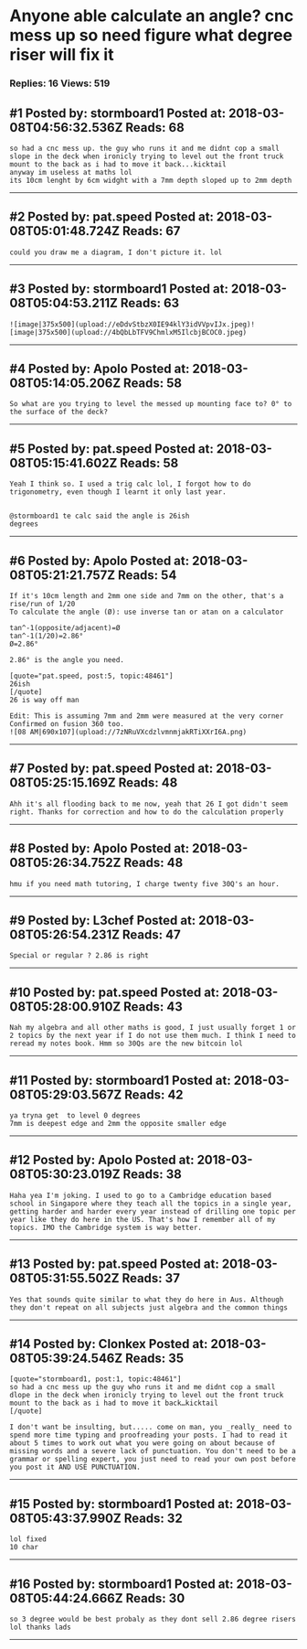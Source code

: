 # Anyone able calculate an angle? cnc mess up so need figure what degree riser will fix it

### Replies: 16 Views: 519

## \#1 Posted by: stormboard1 Posted at: 2018-03-08T04:56:32.536Z Reads: 68

```
so had a cnc mess up. the guy who runs it and me didnt cop a small slope in the deck when ironicly trying to level out the front truck mount to the back as i had to move it back...kicktail
anyway im useless at maths lol
its 10cm lenght by 6cm widght with a 7mm depth sloped up to 2mm depth
```

---
## \#2 Posted by: pat.speed Posted at: 2018-03-08T05:01:48.724Z Reads: 67

```
could you draw me a diagram, I don't picture it. lol
```

---
## \#3 Posted by: stormboard1 Posted at: 2018-03-08T05:04:53.211Z Reads: 63

```
![image|375x500](upload://eDdvStbzX0IE94klY3idVVpvIJx.jpeg)![image|375x500](upload://4bQbLbTFV9ChmlxM5IlcbjBCOC0.jpeg)
```

---
## \#4 Posted by: Apolo Posted at: 2018-03-08T05:14:05.206Z Reads: 58

```
So what are you trying to level the messed up mounting face to? 0° to the surface of the deck?
```

---
## \#5 Posted by: pat.speed Posted at: 2018-03-08T05:15:41.602Z Reads: 58

```
Yeah I think so. I used a trig calc lol, I forgot how to do trigonometry, even though I learnt it only last year.


@stormboard1 te calc said the angle is 26ish 
degrees
```

---
## \#6 Posted by: Apolo Posted at: 2018-03-08T05:21:21.757Z Reads: 54

```
If it's 10cm length and 2mm one side and 7mm on the other, that's a rise/run of 1/20 
To calculate the angle (Ø): use inverse tan or atan on a calculator

tan^-1(opposite/adjacent)=Ø
tan^-1(1/20)=2.86°
Ø=2.86°

2.86° is the angle you need. 

[quote="pat.speed, post:5, topic:48461"]
26ish
[/quote]
26 is way off man

Edit: This is assuming 7mm and 2mm were measured at the very corner
Confirmed on fusion 360 too.
![08 AM|690x107](upload://7zNRuVXcdzlvmnmjakRTiXXrI6A.png)
```

---
## \#7 Posted by: pat.speed Posted at: 2018-03-08T05:25:15.169Z Reads: 48

```
Ahh it's all flooding back to me now, yeah that 26 I got didn't seem right. Thanks for correction and how to do the calculation properly
```

---
## \#8 Posted by: Apolo Posted at: 2018-03-08T05:26:34.752Z Reads: 48

```
hmu if you need math tutoring, I charge twenty five 30Q's an hour.
```

---
## \#9 Posted by: L3chef Posted at: 2018-03-08T05:26:54.231Z Reads: 47

```
Special or regular ? 2.86 is right
```

---
## \#10 Posted by: pat.speed Posted at: 2018-03-08T05:28:00.910Z Reads: 43

```
Nah my algebra and all other maths is good, I just usually forget 1 or 2 topics by the next year if I do not use them much. I think I need to reread my notes book. Hmm so 30Qs are the new bitcoin lol
```

---
## \#11 Posted by: stormboard1 Posted at: 2018-03-08T05:29:03.567Z Reads: 42

```
ya tryna get  to level 0 degrees
7mm is deepest edge and 2mm the opposite smaller edge
```

---
## \#12 Posted by: Apolo Posted at: 2018-03-08T05:30:23.019Z Reads: 38

```
Haha yea I'm joking. I used to go to a Cambridge education based school in Singapore where they teach all the topics in a single year, getting harder and harder every year instead of drilling one topic per year like they do here in the US. That's how I remember all of my topics. IMO the Cambridge system is way better.
```

---
## \#13 Posted by: pat.speed Posted at: 2018-03-08T05:31:55.502Z Reads: 37

```
Yes that sounds quite similar to what they do here in Aus. Although they don't repeat on all subjects just algebra and the common things
```

---
## \#14 Posted by: Clonkex Posted at: 2018-03-08T05:39:24.546Z Reads: 35

```
[quote="stormboard1, post:1, topic:48461"]
so had a cnc mess up the guy who runs it and me didnt cop a small dlope in the deck when ironicly trying to level out the front truck mount to the back as i had to move it back…kicktail
[/quote]

I don't want be insulting, but..... come on man, you _really_ need to spend more time typing and proofreading your posts. I had to read it about 5 times to work out what you were going on about because of missing words and a severe lack of punctuation. You don't need to be a grammar or spelling expert, you just need to read your own post before you post it AND USE PUNCTUATION.
```

---
## \#15 Posted by: stormboard1 Posted at: 2018-03-08T05:43:37.990Z Reads: 32

```
lol fixed
10 char
```

---
## \#16 Posted by: stormboard1 Posted at: 2018-03-08T05:44:24.666Z Reads: 30

```
so 3 degree would be best probaly as they dont sell 2.86 degree risers lol thanks lads
```

---
